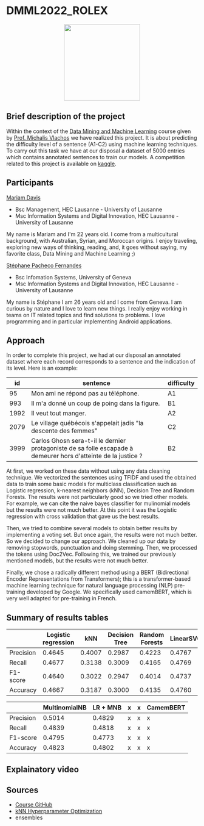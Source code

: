 # DMML2022_ROLEX
<p align="center">
<img height=200 src="https://user-images.githubusercontent.com/57952280/208384889-e102268f-0458-42e2-bb84-b92f1337bbfd.png">
</p>

## Brief description of the project
Within the context of the [Data Mining and Machine Learning](https://hecnet.unil.ch/hec/syllabus/descriptif/2457?dyn_lang=fr) course given by [Prof. Michalis Vlachos](https://www.linkedin.com/in/michalis-vlachos/) we have realized this project. It is about predicting the difficulty level of a sentence (A1-C2) using machine learning techniques. To carry out this task we have at our disposal a dataset of 5000 entries which contains annotated sentences to train our models. A competition related to this project is available on [kaggle](https://www.kaggle.com/competitions/detecting-french-texts-difficulty-level-2022/overview).

## Participants
[Mariam Davis](https://www.linkedin.com/in/mariam-davis-439385209/)
- Bsc Management, HEC Lausanne - University of Lausanne
- Msc Information Systems and Digital Innovation, HEC Lausanne - University of Lausanne

My name is Mariam and I'm 22 years old. I come from a multicultural background, with Australian, Syrian, and Moroccan origins. I enjoy traveling, exploring new ways of thinking, reading, and, it goes without saying, my favorite class, Data Mining and Machine Learning ;)

[Stéphane Pacheco Fernandes](https://www.linkedin.com/in/stéphane-pacheco-fernandes)
- Bsc Infomation Systems, University of Geneva
- Msc Information Systems and Digital Innovation, HEC Lausanne - University of Lausanne 

My name is Stéphane I am 26 years old and I come from Geneva. I am curious by nature and I love to learn new things. I really enjoy working in teams on IT related topics and find solutions to problems. I love programming and in particular implementing Android applications.

## Approach
In order to complete this project, we had at our disposal an annotated dataset where each record corresponds to a sentence and the indication of its level. Here is an example:

| id | sentence |difficulty|
| ------------- | ------------- |----------|
| 95  | Mon ami ne répond pas au téléphone.	 |A1|
| 993  | Il m'a donné un coup de poing dans la figure.|B1|
| 1992	 | Il veut tout manger.	  |A2|
| 2079	 | Le village québécois s'appelait jadis "la descente des femmes"	  |C2|
| 3999  | Carlos Ghosn sera-t-il le dernier protagoniste de sa folle escapade à demeurer hors d'atteinte de la justice ?	  |B2|

At first, we worked on these data without using any data cleaning technique. We vectorized the sentences using TFIDF and used the obtained data to train some basic models for multiclass classification such as Logistic regression, k-nearest neighbors (kNN), Decision Tree and Random Forests. The results were not particularly good so we tried other models. For example, we can cite the naive bayes classifier for mulinomial models but the results were not much better. At this point it was the Logistic regression with cross validation that gave us the best results.

Then, we tried to combine several models to obtain better results by implementing a voting set. But once again, the results were not much better. So we decided to change our approach. We cleaned up our data by removing stopwords, punctuation and doing stemming. Then, we processed the tokens using Doc2Vec. Following this, we trained our previously mentioned models, but the results were not much better. 

Finally, we chose a radically different method using a BERT (Bidirectional Encoder Representations from Transformers); this is a transformer-based machine learning technique for natural language processing (NLP) pre-training developed by Google. We specifically used camemBERT, which is very well adapted for pre-training in French.


## Summary of results tables
|  | Logistic regression |kNN	| Decision Tree | Random Forests |LinearSVC|
| ------------- | ------------- |----------| ------------- | ------------- |----------|
| Precision |0.4645|0.4007| 0.2987 | 0.4223 |0.4767|
| Recall |0.4677|0.3138| 0.3009 | 0.4165 |0.4769|
| F1-score | 0.4640|0.3022| 0.2947 | 0.4014 |0.4737|
| Accuracy | 0.4667 |0.3187| 0.3000 | 0.4135 |0.4760|

|  | MultinomialNB|LR + MNB	| x | x |CamemBERT|
| ------------- | ------------- |----------| ------------- | ------------- |----------|
| Precision |0.5014|0.4829| x | x |x|
| Recall |0.4839|0.4818| x | x |x|
| F1-score | 0.4795|0.4773| x | x |x|
| Accuracy | 0.4823 |0.4802| x | x |x|

					
					
					



## Explainatory video
## Sources
- [Course GitHub](https://github.com/michalis0/DataMining_and_MachineLearning)
- [kNN Hyperparameter Optimization](https://www.kaggle.com/code/arunimsamudra/k-nn-with-hyperparameter-tuning)
- ensembles
